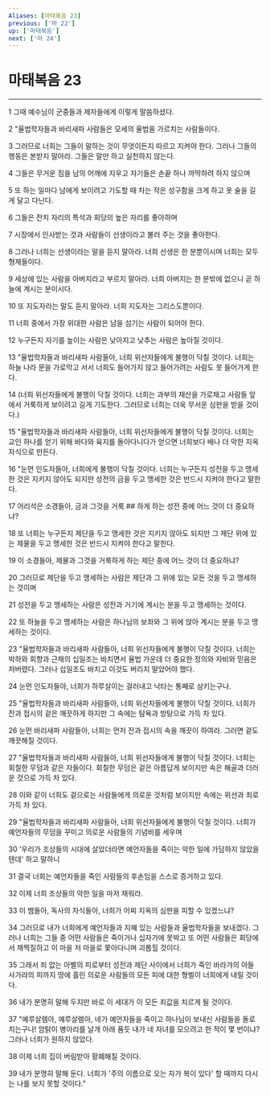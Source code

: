 ```yaml
---
Aliases: [마태복음 23]
previous: ['마 22']
up: ['마태복음']
next: ['마 24']
---
```

# 마태복음 23

***


1 그때 예수님이 군중들과 제자들에게 이렇게 말씀하셨다. 

2 "율법학자들과 바리새파 사람들은 모세의 율법을 가르치는 사람들이다. 

3 그러므로 너희는 그들이 말하는 것이 무엇이든지 따르고 지켜야 한다. 그러나 그들의 행동은 본받지 말아라. 그들은 말만 하고 실천하지 않는다. 

4 그들은 무거운 짐을 남의 어깨에 지우고 자기들은 손끝 하나 까딱하려 하지 않으며 

5 또 하는 일마다 남에게 보이려고 기도할 때 차는 작은 성구함을 크게 하고 옷 술을 길게 달고 다닌다. 

6 그들은 잔치 자리의 특석과 회당의 높은 자리를 좋아하며 

7 시장에서 인사받는 것과 사람들이 선생이라고 불러 주는 것을 좋아한다. 

8 그러나 너희는 선생이라는 말을 듣지 말아라. 너희 선생은 한 분뿐이시며 너희는 모두 형제들이다. 

9 세상에 있는 사람을 아버지라고 부르지 말아라. 너희 아버지는 한 분밖에 없으니 곧 하늘에 계시는 분이시다. 

10 또 지도자라는 말도 듣지 말아라. 너희 지도자는 그리스도뿐이다. 

11 너희 중에서 가장 위대한 사람은 남을 섬기는 사람이 되어야 한다. 

12 누구든지 자기를 높이는 사람은 낮아지고 낮추는 사람은 높아질 것이다. 

13 "율법학자들과 바리새파 사람들아, 너희 위선자들에게 불행이 닥칠 것이다. 너희는 하늘 나라 문을 가로막고 서서 너희도 들어가지 않고 들어가려는 사람도 못 들어가게 한다. 

14 (너희 위선자들에게 불행이 닥칠 것이다. 너희는 과부의 재산을 가로채고 사람들 앞에서 거룩하게 보이려고 길게 기도한다. 그러므로 너희는 더욱 무서운 심판을 받을 것이다.) 

15 "율법학자들과 바리새파 사람들아, 너희 위선자들에게 불행이 닥칠 것이다. 너희는 교인 하나를 얻기 위해 바다와 육지를 돌아다니다가 얻으면 너희보다 배나 더 악한 지옥 자식으로 만든다. 

16 "눈먼 인도자들아, 너희에게 불행이 닥칠 것이다. 너희는 누구든지 성전을 두고 맹세한 것은 지키지 않아도 되지만 성전의 금을 두고 맹세한 것은 반드시 지켜야 한다고 말한다. 

17 어리석은 소경들아, 금과 그것을 거룩 ## 하게 하는 성전 중에 어느 것이 더 중요하냐? 

18 또 너희는 누구든지 제단을 두고 맹세한 것은 지키지 않아도 되지만 그 제단 위에 있는 제물을 두고 맹세한 것은 반드시 지켜야 한다고 말한다. 

19 이 소경들아, 제물과 그것을 거룩하게 하는 제단 중에 어느 것이 더 중요하냐? 

20 그러므로 제단을 두고 맹세하는 사람은 제단과 그 위에 있는 모든 것을 두고 맹세하는 것이며 

21 성전을 두고 맹세하는 사람은 성전과 거기에 계시는 분을 두고 맹세하는 것이다. 

22 또 하늘을 두고 맹세하는 사람은 하나님의 보좌와 그 위에 앉아 계시는 분을 두고 맹세하는 것이다. 

23 "율법학자들과 바리새파 사람들아, 너희 위선자들에게 불행이 닥칠 것이다. 너희는 박하와 회향과 근채의 십일조는 바치면서 율법 가운데 더 중요한 정의와 자비와 믿음은 저버렸다. 그러나 십일조도 바치고 이것도 버리지 말았어야 했다. 

24 눈먼 인도자들아, 너희가 하루살이는 걸러내고 낙타는 통째로 삼키는구나. 

25 "율법학자들과 바리새파 사람들아, 너희 위선자들에게 불행이 닥칠 것이다. 너희가 잔과 접시의 겉은 깨끗하게 하지만 그 속에는 탐욕과 방탕으로 가득 차 있다. 

26 눈먼 바리새파 사람들아, 너희는 먼저 잔과 접시의 속을 깨끗이 하여라. 그러면 겉도 깨끗해질 것이다. 

27 "율법학자들과 바리새파 사람들아, 너희 위선자들에게 불행이 닥칠 것이다. 너희는 회칠한 무덤과 같은 자들이다. 회칠한 무덤은 겉은 아름답게 보이지만 속은 해골과 더러운 것으로 가득 차 있다. 

28 이와 같이 너희도 겉으로는 사람들에게 의로운 것처럼 보이지만 속에는 위선과 죄로 가득 차 있다. 

29 "율법학자들과 바리새파 사람들아, 너희 위선자들에게 불행이 닥칠 것이다. 너희가 예언자들의 무덤을 꾸미고 의로운 사람들의 기념비를 세우며 

30 '우리가 조상들의 시대에 살았더라면 예언자들을 죽이는 악한 일에 가담하지 않았을 텐데' 하고 말하니 

31 결국 너희는 예언자들을 죽인 사람들의 후손임을 스스로 증거하고 있다. 

32 이제 너희 조상들의 악한 일을 마저 채워라. 

33 이 뱀들아, 독사의 자식들아, 너희가 어찌 지옥의 심판을 피할 수 있겠느냐? 

34 그러므로 내가 너희에게 예언자들과 지혜 있는 사람들과 율법학자들을 보내겠다. 그러나 너희는 그들 중 어떤 사람들은 죽이거나 십자가에 못박고 또 어떤 사람들은 회당에서 채찍질하고 이 마을 저 마을로 쫓아다니며 괴롭힐 것이다. 

35 그래서 죄 없는 아벨의 피로부터 성전과 제단 사이에서 너희가 죽인 바라갸의 아들 사가랴의 피까지 땅에 흘린 의로운 사람들의 모든 피에 대한 형벌이 너희에게 내릴 것이다. 

36 내가 분명히 말해 두지만 바로 이 세대가 이 모든 죄값을 치르게 될 것이다. 

37 "예루살렘아, 예루살렘아, 네가 예언자들을 죽이고 하나님이 보내신 사람들을 돌로 치는구나! 암탉이 병아리를 날개 아래 품듯 내가 네 자녀를 모으려고 한 적이 몇 번이냐? 그러나 너희가 원하지 않았다. 

38 이제 너희 집이 버림받아 황폐해질 것이다. 

39 내가 분명히 말해 둔다. 너희가 '주의 이름으로 오는 자가 복이 있다' 할 때까지 다시는 나를 보지 못할 것이다."
